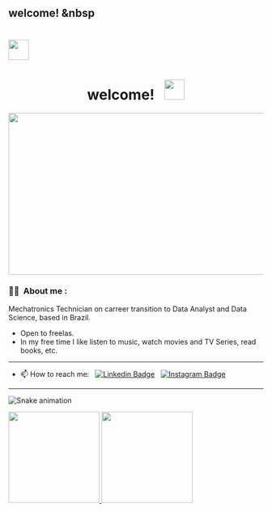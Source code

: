 ## welcome!  &nbsp <h1><img src="https://media.giphy.com/media/hvRJCLFzcasrR4ia7z/giphy.gif" width="40"></h1>
<h1 align="center">welcome!  &nbsp <img src="https://media.giphy.com/media/hvRJCLFzcasrR4ia7z/giphy.gif" width="40"></h1>

<div align="center">
  <img src="https://media.giphy.com/media/dWesBcTLavkZuG35MI/giphy.gif" width="530" height="320"/>
</div>

### :technologist: &nbsp;About me :

Mechatronics Technician on carreer transition to Data Analyst and Data Science, based in Brazil.
- Open to freelas.
- In my free time I like listen to music, watch movies and TV Series, read books, etc.

---

- 📫 How to reach me: &nbsp; [![Linkedin Badge](https://img.shields.io/badge/-LinkedIn-0e76a8?style=flat&logo=Linkedin&logoColor=white)](https://www.linkedin.com/in/edgartamasiro) &nbsp; [![Instagram Badge](https://img.shields.io/badge/-Instagram-cc0079?style=flat&logo=Instagram&logoColor=white)](https://instagram.com/edgartamasiro)

---

![Snake animation](https://github.com/edgartamasiro/edgartamasiro/blob/output/github-contribution-grid-snake.svg)


<div>
<a href="https://github.com/edgartamasiro">
<img height="180em" src="https://github-readme-stats.vercel.app/api/top-langs/?username=edgartamasiro&layout=compact&langs_count=7&theme=dracula"/>
<img height="180em" src="https://github-readme-stats.vercel.app/api?username=edgartamasiro&show_icons=true&theme=dracula&include_all_commits=true&count_private=true"/>
</div>
